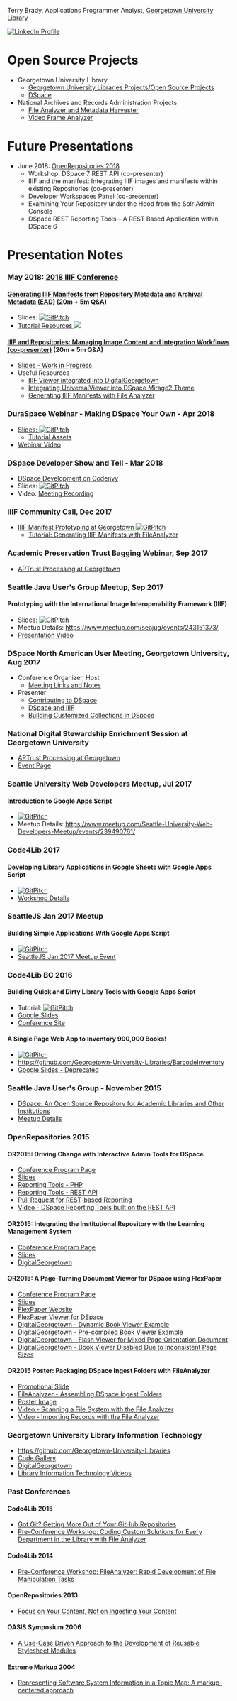 Terry Brady, Applications Programmer Analyst, [Georgetown University Library](http://library.georgetown.edu)

[![LinkedIn Profile](https://static.licdn.com/scds/common/u/img/webpromo/btn_viewmy_160x33.png)](https://www.linkedin.com/in/terrywbrady)

# Open Source Projects
- Georgetown University Library
  - [Georgetown University Libraries Projects/Open Source Projects](http://georgetown-university-libraries.github.io/)
  - [DSpace](https://github.com/DSpace/DSpace)
- National Archives and Records Administration Projects
  - [File Analyzer and Metadata Harvester](https://github.com/usnationalarchives/File-Analyzer)
  - [Video Frame Analyzer](https://github.com/usnationalarchives/Video-Frame-Analyzer)

# Future Presentations
- June 2018: [OpenRepositories 2018](http://www.or2018.net/)
  - Workshop: DSpace 7 REST API (co-presenter)
  - IIIF and the manifest: Integrating IIIF images and manifests within existing Repositories (co-presenter)
  - Developer Workspaces Panel (co-presenter)
  - Examining Your Repository under the Hood from the Solr Admin Console 
  - DSpace REST Reporting Tools – A REST Based Application within DSpace 6 

# Presentation Notes

### May 2018: [2018 IIIF Conference](http://iiif.io/event/2018/washington/)

#### [Generating IIIF Manifests from Repository Metadata and Archival Metadata (EAD)](http://iiif.io/event/2018/washington/program/paper-1/) (20m + 5m Q&A)
- Slides: [![GitPitch](https://gitpitch.com/assets/badge.svg)](https://gitpitch.com/Georgetown-University-Libraries/File-Analyzer-Test-Data?grs=github)
- [Tutorial Resources ![](https://img.shields.io/badge/tutorial-try%20it%20out-orange.svg)](http://georgetown-university-libraries.github.io/File-Analyzer-Test-Data/iiif/)

#### [IIIF and Repositories: Managing Image Content and Integration Workflows (co-presenter)](http://iiif.io/event/2018/washington/program/paper-47/) (20m + 5m Q&A)
  - [Slides - Work in Progress](https://docs.google.com/presentation/d/1DQXobC-X4_prAgmDbsmYx3RhHA00qm0dvVqHn6dDkVI/edit#slide=id.p)
  - Useful Resources
    - [IIIF Viewer integrated into DigitalGeorgetown](https://repository.library.georgetown.edu/handle/10822/1044538#?m=7)
    - [Integrating UniversalViewer into DSpace Mirage2 Theme](https://gist.github.com/terrywbrady/29006fadfd94fb0e47ba29b9d29cd738)
    - [Generating IIIF Manifests with File Analyzer](http://georgetown-university-libraries.github.io/File-Analyzer-Test-Data/iiif/)

### DuraSpace Webinar - Making DSpace Your Own - Apr 2018
  - [Slides: ![GitPitch](https://gitpitch.com/assets/badge.svg)](https://gitpitch.com/DSpace-Labs/DSpace-rel-demo/webinar?grs=github)
    - [Tutorial Assets](https://github.com/DSpace-Labs/DSpace-rel-demo/blob/master/README.md#apr-2018-making-dspace-6-your-own-webinar)
  - [Webinar Video](https://www.slideshare.net/DuraSpace/42418-making-dspace-your-own-webinar-recording)

### DSpace Developer Show and Tell - Mar 2018
* [DSpace Development on Codenvy](https://wiki.duraspace.org/display/DSPACE/Janitor+and+DSpace%2C+DSpace+Development+on+Codenvy+-+Mar+27%2C+2018+at+1500+UTC#JanitorandDSpace,DSpaceDevelopmentonCodenvy-Mar27,2018at1500UTC-DSpaceDevelopmentonCodenvy-)
* Slides: [![GitPitch](https://gitpitch.com/assets/badge.svg)](https://gitpitch.com/DSpace-Labs/DSpace-codenvy?grs=github)
* Video: [Meeting Recording](https://youtu.be/Thdv7l-yHco?t=19m45s)

### IIIF Community Call, Dec 2017

* [IIIF Manifest Prototyping at Georgetown ![GitPitch](https://gitpitch.com/assets/badge.svg)](https://gitpitch.com/Georgetown-University-Libraries/testManifests)
  * [Tutorial: Generating IIIF Manifests with FileAnalyzer](http://georgetown-university-libraries.github.io/File-Analyzer-Test-Data/iiif/)

### Academic Preservation Trust Bagging Webinar, Sep 2017
* [APTrust Processing at Georgetown](https://docs.google.com/presentation/d/e/2PACX-1vQa6qObo617BtslVo6AxutjZ6duHyp0UluFuURw5_sHIHTDP54KH1t8nCcjayn9CAXRNyj-TkwE5Xc5/pub?start=false&loop=false&delayms=3000)

### Seattle Java User's Group Meetup, Sep 2017

#### Prototyping with the International Image Interoperability Framework (IIIF)
* Slides: [![GitPitch](https://gitpitch.com/assets/badge.svg)](https://gitpitch.com/terrywbrady/iiif-seaJug)
* Meetup Details: https://www.meetup.com/seajug/events/243151373/ 
* [Presentation Video](https://vimeo.com/235471110)

### DSpace North American User Meeting, Georgetown University, Aug 2017
* Conference Organizer, Host 
  * [Meeting Links and Notes](https://github.com/terrywbrady/dspaceUserMeeting/blob/master/README.md)
* Presenter
  * [Contributing to DSpace](https://gitpitch.com/terrywbrady/dspaceUserMeeting?p=contributingToDSpace)
  * [DSpace and IIIF](https://gitpitch.com/terrywbrady/dspaceUserMeeting?p=dspaceIIIF)
  * [Building Customized Collections in DSpace](https://gitpitch.com/terrywbrady/dspaceUserMeeting?p=customizedCollections)

### National Digital Stewardship Enrichment Session at Georgetown University
* [APTrust Processing at Georgetown](https://docs.google.com/presentation/d/10YfSb5iqpXJEeK8XlIsqS7Ay-MgTssaDbfNZAHt9D80/pub)
* [Event Page](https://www.library.georgetown.edu/event/2017-08-09t000000/making-it-work-together-integration-and-automation-digital-curation)

### Seattle University Web Developers Meetup, Jul 2017

#### Introduction to Google Apps Script 
* [![GitPitch](https://gitpitch.com/assets/badge.svg)](https://gitpitch.com/terrywbrady/UsingAppScript/seattleu?grs=github&t=white)
* Meetup Details: https://www.meetup.com/Seattle-University-Web-Developers-Meetup/events/239490761/

### Code4Lib 2017

#### Developing Library Applications in Google Sheets with Google Apps Script

* [![GitPitch](https://gitpitch.com/assets/badge.svg)](https://gitpitch.com/terrywbrady/UsingAppScript/Code4Lib?grs=github&t=white)
* [Workshop Details](http://2017.code4lib.org/workshops/Developing-Library-Applications-in-Google-Sheets-with-Google-Apps-Script)


### SeattleJS Jan 2017 Meetup

#### Building Simple Applications With Google Apps Script
* [![GitPitch](https://gitpitch.com/assets/badge.svg)](https://gitpitch.com/terrywbrady/UsingAppScript/SeattleJs?grs=github&t=white)
* [SeattleJS Jan 2017 Meetup Event](https://www.meetup.com/seattlejs/events/231089467/)

### Code4Lib BC 2016

#### Building Quick and Dirty Library Tools with Google Apps Script
* Tutorial: [![GitPitch](https://gitpitch.com/assets/badge.svg)](https://gitpitch.com/terrywbrady/UsingAppScript/master?grs=github&t=white)
* [Google Slides](https://docs.google.com/presentation/d/e/2PACX-1vRTF6lFyXhN6lfL-0Y_o8fJRf4BLCKSizjvX1jTVGaKdt65no4XUy9MippKhJuVrPs802KBJXrgSxuB/pub?start=false&loop=false&delayms=3000)
* [Conference Site](https://wiki.code4lib.org/BC)

#### A Single Page Web App to Inventory 900,000 Books!
* [![GitPitch](https://gitpitch.com/assets/badge.svg)](https://gitpitch.com/Georgetown-University-Libraries/BarcodeInventory/master?grs=github&t=white)
* https://github.com/Georgetown-University-Libraries/BarcodeInventory
* [Google Slides - Deprecated](https://docs.google.com/presentation/d/e/2PACX-1vRSBR2wWnQj4D2MJ9qGH3MHtdDJhV8PrfOZfhYXN0qhtng1Obtlu7DKZISH4AljRDSwoznnZNqqgC1Z/pub?start=false&loop=false&delayms=3000)

### Seattle Java User's Group - November 2015
- [DSpace: An Open Source Repository for Academic Libraries and Other Institutions](https://docs.google.com/presentation/d/1tr1e2hWnTE5UE-Muh4lDTU58QG2f3VathcCpHoyPtYQ/pub?start=false&loop=false&delayms=3000)
 - [Meetup Details](https://www.meetup.com/seajug/events/226437772/)

### OpenRepositories 2015

#### OR2015: Driving Change with Interactive Admin Tools for DSpace
* [Conference Program Page](https://www.conftool.com/or2015/index.php?page=browseSessions&form_session=44)
* [Slides](https://docs.google.com/presentation/d/1VXMlFnhFNx_5E8Jj_3trak2pWffO4KJbb-Q7A6J-THk/pub?start=false&loop=false&delayms=3000)
* [Reporting Tools - PHP](http://georgetown-university-libraries.github.io/batch-tools/)
* [Reporting Tools - REST API](https://github.com/Georgetown-University-Libraries/DSpaceRestQCReports)
* [Pull Request for REST-based Reporting](https://github.com/DSpace/DSpace/pull/954)
* [Video - DSpace Reporting Tools built on the REST API](https://www.youtube.com/watch?v=1Lxzqpq_3x4&index=1&list=PLqP8OmiY4pxGIlEdnpkeJcA4JQ9VomDLP)

#### OR2015: Integrating the Institutional Repository with the Learning Management System
* [Conference Program Page](https://www.conftool.com/or2015/index.php?page=browseSessions&form_session=64)
* [Slides](https://docs.google.com/presentation/d/1N_1PZNwNvNlFd5BSciSXtgRoCzYouD9labdKBJ11wCE/pub?start=false&loop=false&delayms=3000)
* [DigitalGeorgetown](https://repository.library.georgetown.edu)

#### OR2015: A Page-Turning Document Viewer for DSpace using FlexPaper
* [Conference Program Page](https://www.conftool.com/or2015/index.php?page=browseSessions&form_session=44)
* [Slides](https://docs.google.com/presentation/d/1-sANqCmadC0xAQPMaLmVTYKqIflCc4TjKlEFMsuUEQc/pub?start=false&loop=false&delayms=3000)
* [FlexPaper Website](http://flexpaper.devaldi.com/)
* [FlexPaper Viewer for DSpace](https://wiki.duraspace.org/display/DSPACE/FlexPaper+Document+Viewer+for+XMLUI)
* [DigitalGeorgetown - Dynamic Book Viewer Example](https://repository.library.georgetown.edu/handle/10822/559305)
* [DigitalGeorgetown - Pre-compiled Book Viewer Example](https://repository.library.georgetown.edu/handle/10822/559458)
* [DigitalGeorgetown - Flash Viewer for Mixed Page Orientation Document](https://repository.library.georgetown.edu/handle/10822/557062)
* [DigitalGeorgetown - Book Viewer Disabled Due to Inconsistent Page Sizes](https://repository.library.georgetown.edu/handle/10822/556074)

#### OR2015 Poster: Packaging DSpace Ingest Folders with FileAnalyzer
* [Promotional Slide](https://docs.google.com/presentation/d/1X3P1QOPJhjbRJa0BCKT7KWBRbJaolo-ZQcr9Ez_ENoU/pub)
* [FileAnalyzer - Assembling DSpace Ingest Folders](https://github.com/Georgetown-University-Libraries/File-Analyzer/wiki/Create-Ingest-Folders-for-a-Set-of-Files)
* [Poster Image](https://docs.google.com/drawings/d/1hJbSa-A0vi2bvaPx5rfaq2UPaz-_L1Z3_1mo32FwA5o/pub?w=3840&h=3840)
* [Video - Scanning a File System with the File Analyzer](https://www.youtube.com/watch?v=kVi_k-HdH_4&list=PLqP8OmiY4pxGIlEdnpkeJcA4JQ9VomDLP&index=2)
* [Video - Importing Records with the File Analyzer](https://www.youtube.com/watch?v=1I8n60ZrwHo&list=PLqP8OmiY4pxGIlEdnpkeJcA4JQ9VomDLP&index=3)

### Georgetown University Library Information Technology

* https://github.com/Georgetown-University-Libraries
* [Code Gallery](http://www.library.georgetown.edu/lit/code)
* [DigitalGeorgetown](https://repository.library.georgetown.edu)
* [Library Information Technology Videos](https://www.youtube.com/playlist?list=PLqP8OmiY4pxGIlEdnpkeJcA4JQ9VomDLP)

### Past Conferences

#### Code4Lib 2015
* [Got Git? Getting More Out of Your GitHub Repositories](http://code4lib.org/conference/2015/brady)
* [Pre-Conference Workshop: Coding Custom Solutions for Every Department in the Library with File Analyzer](http://wiki.code4lib.org/2015_Preconference_Proposals#Coding_Custom_Solutions_for_Every_Department_in_the_Library_with_File_Analyzer)

#### Code4Lib 2014
* [Pre-Conference Workshop: FileAnalyzer: Rapid Development of File Manipulation Tasks](http://wiki.code4lib.org/2014_preconference_proposals#FileAnalyzer:_Rapid_Development_of_File_Manipulation_Tasks)

#### OpenRepositories 2013
* [Focus on Your Content, Not on Ingesting Your Content](http://or2013.net/sessions/focus-your-content-not-ingesting-your-content/)

#### OASIS Symposium 2006
* [A Use-Case Driven Approach to the Development of Reusable Stylesheet Modules](https://www.oasis-open.org/events/symposium/2006/slides/Brady.ppt)

#### Extreme Markup 2004
* [Representing Software System Information in a Topic Map: A markup-centered approach](http://conferences.idealliance.org/extreme/html/2004/Brady01/EML2004Brady01.html)


